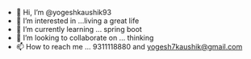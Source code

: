 - 👋 Hi, I’m @yogeshkaushik93
- 👀 I’m interested in ...living a great life
- 🌱 I’m currently learning ... spring boot
- 💞️ I’m looking to collaborate on ... thinking
- 📫 How to reach me ... 9311118880 and yogesh7kaushik@gmail.com

<!---
yogeshkaushik93/yogeshkaushik93 is a ✨ special ✨ repository because its `README.md` (this file) appears on your GitHub profile.
You can click the Preview link to take a look at your changes.
--->
